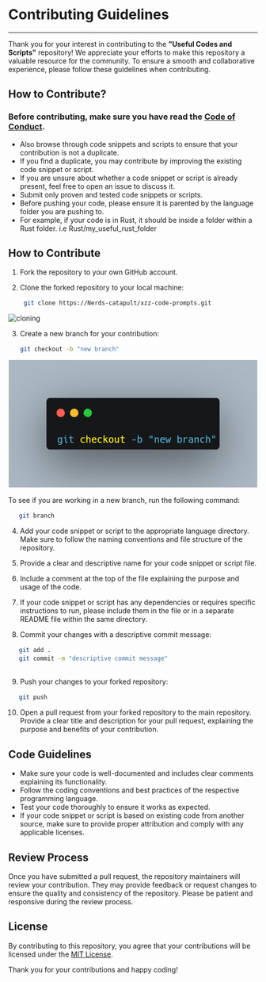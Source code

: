 # Contributing Guidelines
___
Thank you for your interest in contributing to the **"Useful Codes and Scripts"** repository! We appreciate your efforts to make this repository a valuable resource for the community. To ensure a smooth and collaborative experience, please follow these guidelines when contributing.

## How to Contribute?

### Before contributing, make sure you have read the [Code of Conduct](CODE_OF_CONDUCT.md).
- Also browse through code snippets and scripts to ensure that your contribution is not a duplicate.
- If you find a duplicate, you may contribute by improving the existing code snippet or script.
- If you are unsure about whether a code snippet or script is already present, feel free to open an issue to discuss it.
- Submit only proven and tested code snippets or scripts.
- Before pushing your code, please ensure it is parented by the language folder you are pushing to.
- For example, if your code is in Rust, it should be inside a folder within a Rust folder. i.e Rust/my_useful_rust_folder

## How to Contribute

1. Fork the repository to your own GitHub account. 

2. Clone the forked repository to your local machine:
   ```bash
    git clone https://Nerds-catapult/xzz-code-prompts.git
    ```
    
![cloning](/public/cloning%20the%20repository.png)

3. Create a new branch for your contribution:
   ```bash
   git checkout -b "new branch"
   ```
![branching](/public/creating%20a%20new%20branch.png)

To see if you are working in a new branch, run the following command: 
```bash
   git branch
   ```

4. Add your code snippet or script to the appropriate language directory. Make sure to follow the naming conventions and file structure of the repository.

5. Provide a clear and descriptive name for your code snippet or script file.

6. Include a comment at the top of the file explaining the purpose and usage of the code.

7. If your code snippet or script has any dependencies or requires specific instructions to run, please include them in the file or in a separate README file within the same directory.

8. Commit your changes with a descriptive commit message:
```bash
   git add .
   git commit -m "descriptive commit message"
   
   ```

9. Push your changes to your forked repository:
```bash
   git push
   ```

10. Open a pull request from your forked repository to the main repository. Provide a clear title and description for your pull request, explaining the purpose and benefits of your contribution.

## Code Guidelines

- Make sure your code is well-documented and includes clear comments explaining its functionality.
- Follow the coding conventions and best practices of the respective programming language.
- Test your code thoroughly to ensure it works as expected.
- If your code snippet or script is based on existing code from another source, make sure to provide proper attribution and comply with any applicable licenses.

## Review Process

Once you have submitted a pull request, the repository maintainers will review your contribution. They may provide feedback or request changes to ensure the quality and consistency of the repository. Please be patient and responsive during the review process.

## License

By contributing to this repository, you agree that your contributions will be licensed under the [MIT License](LICENSE).

Thank you for your contributions and happy coding!
